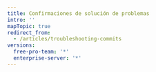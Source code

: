 ```yaml
---
title: Confirmaciones de solución de problemas
intro: ''
mapTopic: true
redirect_from:
  - /articles/troubleshooting-commits
versions:
  free-pro-team: '*'
  enterprise-server: '*'
---
```


